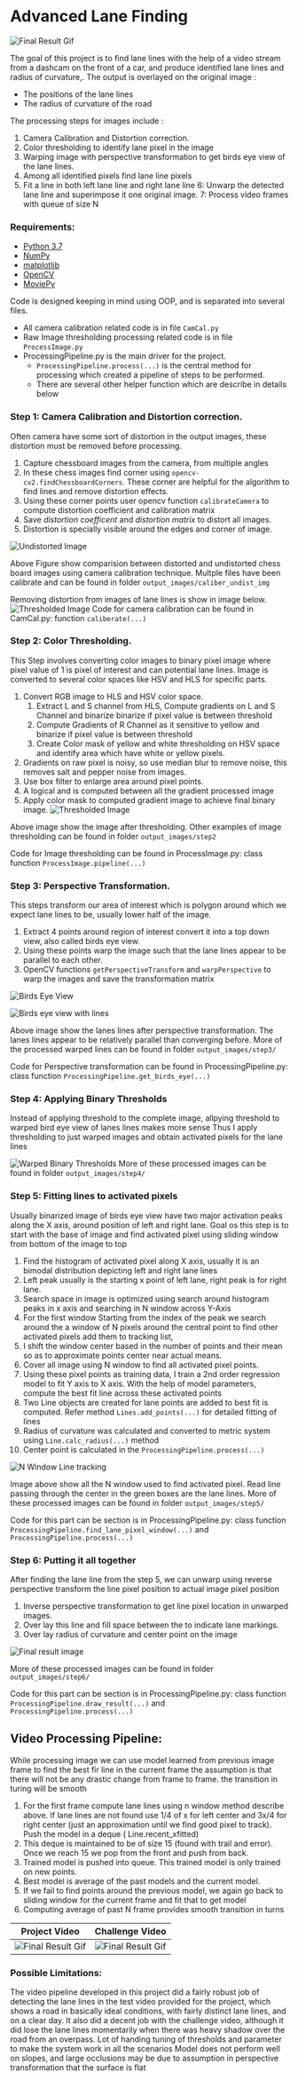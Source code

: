 # Advanced Lane Finding


![Final Result Gif](./test_vids/outVid.gif)

The goal of this project is to find lane lines with the help of a video stream from a dashcam on the front of a car,
 and produce identified lane lines and radius of curvature,. The output is overlayed on the original image :
- The positions of the lane lines 
- The radius of curvature of the road

The processing steps for images include :
1. Camera Calibration and Distortion correction.
2. Color thresholding to identify lane pixel in the image 
3. Warping image with perspective transformation to get birds eye view of the lane lines. 
4. Among all identified pixels find lane line pixels
5. Fit a line in both left lane line and right lane line 
6: Unwarp the detected lane line and superimpose it one original image.
7: Process video frames with queue of size N

### Requirements:
- [Python 3.7](https://www.python.org/)
- [NumPy](http://www.numpy.org/)
- [matplotlib](http://matplotlib.org/)
- [OpenCV](http://opencv.org/)
- [MoviePy](http://zulko.github.io/moviepy/)

Code is designed keeping in mind using OOP, and is separated into several files.
* All camera calibration related code is in file `CamCal.py`
* Raw  Image thresholding processing related code is in file `ProcessImage.py`
* ProcessingPipeline.py is the main driver for the project.
    *   `ProcessingPipeline.process(...)` is the central method for processing which created a pipeline of steps to be performed.
    * There are several other helper function which are describe in details below 


### Step 1: Camera Calibration and Distortion correction.
Often camera have some sort of distortion in the output images, these distortion must be removed before processing.
1. Capture chessboard images from the camera, from multiple angles
2. In these chess images find corner using `opencv- cv2.findChessboardCorners`. These corner are helpful for the 
algorithm to find lines and remove distortion effects.
3. Using these corner points user opencv function `calibrateCamera` to compute distortion coefficient and calibration matrix
4. Save <i>distortion coefficent</i> and <i>distortion matrix</i> to distort all images.
5. Distortion is specially visible around the edges and corner of image.   

![Undistorted Image](./output_images/caliber_undist_img/image_10.png)

Above Figure show comparision between distorted and undistorted chess board images using camera
calibration technique. Multple files have been calibrate and can be found in folder 
 `output_images/caliber_undist_img`
 
Removing distortion from images of lane lines is show in image below.
![Thresholded Image](./output_images/Step1_img_undist/processed_0.png) 
 Code for camera calibration can be found in CamCal.py: function `caliberate(...)`

### Step 2: Color Thresholding.
This Step involves converting color images to binary pixel image where pixel value of 1 is pixel of interest and can
 potential lane lines. Image is converted to several color spaces like HSV and HLS for specific parts.
 1. Convert RGB image to HLS and HSV color space.
    1. Extract L and S channel from HLS, Compute gradients on L and S Channel and binarize binarize if pixel value is between threshold
    2. Compute Gradients of R Channel as it sensitive to yellow and binarize if pixel value is between threshold
    3. Create Color mask of yellow and white thresholding on HSV space and identify area which have white or yellow pixels.
2. Gradients on raw pixel is noisy, so use median blur to remove noise, this removes salt and pepper noise from images.
3. Use box filter to enlarge area around pixel points.
4. A logical and is computed between all the gradient processed image
5. Apply color mask to computed gradient image to achieve final binary image.
![Thresholded Image](./output_images/step2/processed_0.png)

Above image show the image after thresholding. Other examples of image thresholding can be found in folder `output_images/step2`

Code for Image thresholding can be found in ProcessImage.py: class function `ProcessImage.pipeline(...)`

### Step 3: Perspective Transformation.
This steps transform our area of interest which is polygon around which we expect lane lines to be, usually lower half of the image.
1. Extract 4 points around region of interest convert it into a top down view, also called birds eye view.
2. Using these points warp the image such that the lane lines appear to be parallel to each other.
3. OpenCV functions `getPerspectiveTransform` and `warpPerspective` to warp the images and save the transformation matrix
 
![Birds Eye View](./output_images/step3/processed_0.png)

![Birds eye view with lines](./output_images/step2/ProcMarking.png)


Above image show the lanes lines after perspective transformation. The lanes lines appear to be relatively parallel than converging before.
More of the processed warped lines can be found in folder `output_images/step3/`

Code for Perspective transformation can be found in ProcessingPipeline.py: class function `ProcessingPipeline.get_birds_eye(...)` 


### Step 4: Applying Binary Thresholds
Instead of applying threshold to the complete image, allpying threshold to warped bird eye view of lanes lines makes more sense
Thus I apply thresholding to just warped images and obtain activated pixels for the lane lines

![Warped Binary Thresholds](./output_images/step4/processed_0.png)
More of these processed images can be found in folder `output_images/step4/`

### Step 5: Fitting lines to activated pixels 
Usually binarized image of birds eye view have two major activation peaks along the X axis,
around position of left and right lane. Goal os this step is to start with the base of image 
and find activated pixel using sliding window from bottom of the image to top 

1. Find the histogram of activated pixel along X axis, usually it is an bimodal distribution 
depicting left and right lane lines
2. Left peak usually is the starting x point of left lane, right peak is for right lane.
3. Search space in image is optimized using search around histogram peaks in x axis and searching 
in N window across Y-Axis 
3. For the first window Starting from the index of the peak we search around the a window of N pixels around the 
central point to find other activated pixels add them to tracking list,
4. I shift the window center based in the number of points and their mean so as to approximate 
points center near actual means.
5. Cover all image using N window to find all activated pixel points.
6. Using these pixel points as training data, I train a 2nd order regression model to fit Y axis
to X axis. With the help of model parameters, compute the best fit line across these activated points
7. Two Line objects are created for lane points are added to best fit is computed. Refer method `Lines.add_points(...)` 
for detailed fitting of lines
8. Radius of curvature was calculated and converted to metric system using `Line.calc_radius(...)` method
10. Center point is calculated in the `ProcessingPipeline.process(...)`

![N Window Line tracking](output_images/step5/processed_0.png)

Image above show all the N window used to find activated pixel. Read line passing through the 
center in the green boxes are the lane lines.
More of these processed images can be found in folder `output_images/step5/`

Code for this part can be section is in ProcessingPipeline.py: class function `ProcessingPipeline.find_lane_pixel_window(...)`
 and `ProcessingPipeline.process(...)`

### Step 6: Putting it all together
After finding the lane line from the step 5, we can unwarp using reverse perspective transform 
the line pixel position to actual image pixel position
1. Inverse perspective transformation to get line pixel location in unwarped images.
2. Over lay this line and fill space between the to indicate lane markings. 
3. Over lay radius of curvature and center point on the image

![Final result image](output_images/step6/processed_0.png)


More of these processed images can be found in folder `output_images/step6/`

Code for this part can be section is in ProcessingPipeline.py: class function `ProcessingPipeline.draw_result(...)`
 and `ProcessingPipeline.process(...)`


## Video Processing Pipeline:
While processing image we can use model learned from previous image frame to find the best fir line in the current frame
the assumption is that there will not be any drastic change from frame to frame. the transition in turing will be smooth

1. For the first frame compute lane lines using n window method describe above. If lane lines are not found use 1/4 of x for left center
and 3x/4 for right center (just an approximation until we find good pixel to track). Push the model in a deque ( Line.recent_xfitted)
2. This deque is maintained to be of size 15 (found with trail and error). Once we reach 15 we pop from the front and push from back.
3. Trained model is pushed into queue. This trained model is only trained on new points.
4. Best model is average of the past models and the current model.
5. If we fail to find points around the previous model, we again go back to sliding window for the current frame and fit that to get model
6. Computing average of past N frame provides smooth transition in turns


|Project Video|Challenge Video|
|-------------|-------------|
|![Final Result Gif](./test_vids/outVid.gif)|![Final Result Gif](./test_vids/outChallenge.gif)|

### Possible Limitations:
The video pipeline developed in this project did a fairly robust job of detecting the lane lines in the test video
 provided for the project, which shows a road in basically ideal conditions, with fairly distinct lane lines, and on a clear day. 
It also did a decent job with the challenge video, although it did lose the lane lines momentarily when there was heavy 
 shadow over the road from an overpass. 
Lot of handing tuning of thresholds and parameter to make the system work in all the scenarios
Model does not perform well on slopes, and large occlusions may be due to assumption in perspective transformation that the surface is flat


